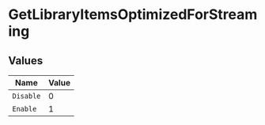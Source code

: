 # GetLibraryItemsOptimizedForStreaming


## Values

| Name      | Value     |
| --------- | --------- |
| `Disable` | 0         |
| `Enable`  | 1         |